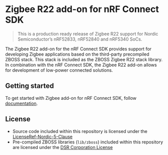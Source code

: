 # Zigbee R22 add-on for nRF Connect SDK

> This is a production ready release of Zigbee R22 support for Nordic Semiconductor’s nRF52833, nRF52840 and nRF5340 SoCs.

The Zigbee R22 add-on for the nRF Connect SDK provides support for developing Zigbee applications based on the third-party precompiled ZBOSS stack. This stack is included as the ZBOSS Zigbee R22 stack library. In combination with the nRF Connect SDK, the Zigbee R22 add-on allows for development of low-power connected solutions.

## Getting started
To get started with Zigbee add-on for nRF Connect SDK, follow [documentation](https://docs.nordicsemi.com/bundle?cluster=true&exclude_metadata_filter.field=display-type&exclude_metadata_filter.value=inline&labelkey=addon-zigbee-r22&rpp=10&sort.field=last_uploaded&sort.value=desc).

##  License
* Source code included within this repository is licensed under the [LicenseRef-Nordic-5-Clause](https://github.com/nrfconnect/ncs-zigbee-r22/blob/main/LICENSE)
* Pre-compiled ZBOSS libraries (`lib/zboss`) included within this repository are licensed under the [DSR Corporation License](https://github.com/nrfconnect/ncs-zigbee-r22/blob/main/lib/zboss/license.txt)

